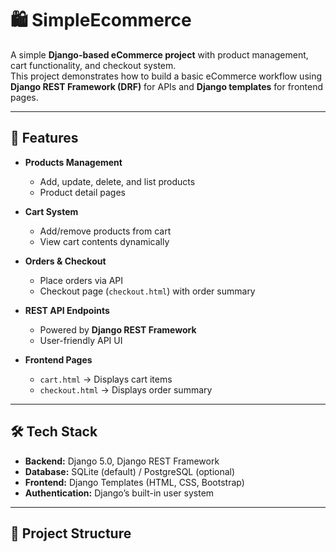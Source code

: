 # 🛍️ SimpleEcommerce

A simple **Django-based eCommerce project** with product management, cart functionality, and checkout system.  
This project demonstrates how to build a basic eCommerce workflow using **Django REST Framework (DRF)** for APIs and **Django templates** for frontend pages.

---

## 🚀 Features

- **Products Management**
  - Add, update, delete, and list products
  - Product detail pages

- **Cart System**
  - Add/remove products from cart
  - View cart contents dynamically

- **Orders & Checkout**
  - Place orders via API
  - Checkout page (`checkout.html`) with order summary

- **REST API Endpoints**
  - Powered by **Django REST Framework**
  - User-friendly API UI

- **Frontend Pages**
  - `cart.html` → Displays cart items
  - `checkout.html` → Displays order summary

---

## 🛠️ Tech Stack

- **Backend:** Django 5.0, Django REST Framework
- **Database:** SQLite (default) / PostgreSQL (optional)
- **Frontend:** Django Templates (HTML, CSS, Bootstrap)
- **Authentication:** Django’s built-in user system

---

## 📂 Project Structure

